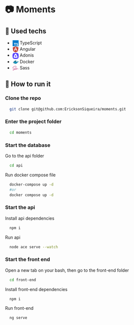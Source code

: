 # 📷 Moments

## 🧠 Used techs
- <img align="center" alt="Erickson-Ts" height="20" width="20" src="https://raw.githubusercontent.com/devicons/devicon/master/icons/typescript/typescript-plain.svg"> TypeScript 
- <img align="center" alt="Erickson-Angular" height="20" width="20" src="https://raw.githubusercontent.com/devicons/devicon/master/icons/angularjs/angularjs-plain.svg"> Angular
- <img align="center" alt="Erickson-Adonis" height="20" width="20" src="https://raw.githubusercontent.com/devicons/devicon/master/icons/adonisjs/adonisjs-original.svg"> Adonis
- <img align="center" alt="Erickson-Adonis" height="20" width="20" src="https://raw.githubusercontent.com/devicons/devicon/master/icons/docker/docker-original.svg"> Docker
- <img align="center" alt="Erickson-Adonis" height="20" width="20" src="https://raw.githubusercontent.com/devicons/devicon/master/icons/sass/sass-original.svg"> Sass

## 🏃 How to run it

### Clone the repo
```bash
  git clone git@github.com:EricksonSiqueira/moments.git
```

### Enter the project folder
```bash
  cd moments
```

### Start the database
Go to the api folder

```bash
  cd api
```

Run docker compose file

```bash
  docker-compose up -d
  #or
  docker compose up -d
```

### Start the api
Install api dependencies
```bash
  npm i
```
Run api

```bash
  node ace serve --watch 
```

### Start the front end
Open a new tab on your bash, then go to the front-end folder
```bash
  cd front-end 
```
Install front-end dependencies
```bash
  npm i
```
Run front-end

```bash
  ng serve
```
